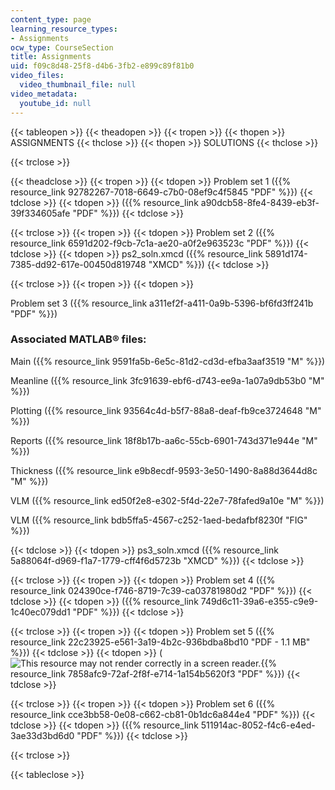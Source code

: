 ```yaml
---
content_type: page
learning_resource_types:
- Assignments
ocw_type: CourseSection
title: Assignments
uid: f09c8d48-25f8-d4b6-3fb2-e899c89f81b0
video_files:
  video_thumbnail_file: null
video_metadata:
  youtube_id: null
---
```


  

{{< tableopen >}}
{{< theadopen >}}
{{< tropen >}}
{{< thopen >}}
ASSIGNMENTS
{{< thclose >}}
{{< thopen >}}
SOLUTIONS
{{< thclose >}}

{{< trclose >}}

{{< theadclose >}}
{{< tropen >}}
{{< tdopen >}}
Problem set 1 ({{% resource_link 92782267-7018-6649-c7b0-08ef9c4f5845 "PDF" %}})
{{< tdclose >}}
{{< tdopen >}}
({{% resource_link a90dcb58-8fe4-8439-eb3f-39f334605afe "PDF" %}})
{{< tdclose >}}

{{< trclose >}}
{{< tropen >}}
{{< tdopen >}}
Problem set 2 ({{% resource_link 6591d202-f9cb-7c1a-ae20-a0f2e963523c "PDF" %}})
{{< tdclose >}}
{{< tdopen >}}
ps2\_soln.xmcd ({{% resource_link 5891d174-7385-dd92-617e-00450d819748 "XMCD" %}})
{{< tdclose >}}

{{< trclose >}}
{{< tropen >}}
{{< tdopen >}}


Problem set 3 ({{% resource_link a311ef2f-a411-0a9b-5396-bf6fd3ff241b "PDF" %}})

### Associated MATLAB® files:

Main ({{% resource_link 9591fa5b-6e5c-81d2-cd3d-efba3aaf3519 "M" %}})

Meanline ({{% resource_link 3fc91639-ebf6-d743-ee9a-1a07a9db53b0 "M" %}})

Plotting ({{% resource_link 93564c4d-b5f7-88a8-deaf-fb9ce3724648 "M" %}})

Reports ({{% resource_link 18f8b17b-aa6c-55cb-6901-743d371e944e "M" %}})

Thickness ({{% resource_link e9b8ecdf-9593-3e50-1490-8a88d3644d8c "M" %}})

VLM ({{% resource_link ed50f2e8-e302-5f4d-22e7-78fafed9a10e "M" %}})

VLM ({{% resource_link bdb5ffa5-4567-c252-1aed-bedafbf8230f "FIG" %}})


{{< tdclose >}}
{{< tdopen >}}
ps3\_soln.xmcd ({{% resource_link 5a88064f-d969-f1a7-1779-cff4f6d5723b "XMCD" %}})
{{< tdclose >}}

{{< trclose >}}
{{< tropen >}}
{{< tdopen >}}
Problem set 4 ({{% resource_link 024390ce-f746-8719-7c39-ca03781980d2 "PDF" %}})
{{< tdclose >}}
{{< tdopen >}}
({{% resource_link 749d6c11-39a6-e355-c9e9-1c40ec079dd1 "PDF" %}})
{{< tdclose >}}

{{< trclose >}}
{{< tropen >}}
{{< tdopen >}}
Problem set 5 ({{% resource_link 22c23925-e561-3a19-4b2c-936bdba8bd10 "PDF - 1.1 MB" %}})
{{< tdclose >}}
{{< tdopen >}}
(![This resource may not render correctly in a screen reader.](/images/inacessible.gif){{% resource_link 7858afc9-72af-2f8f-e714-1a154b5620f3 "PDF" %}})
{{< tdclose >}}

{{< trclose >}}
{{< tropen >}}
{{< tdopen >}}
Problem set 6 ({{% resource_link cce3bb58-0e08-c662-cb81-0b1dc6a844e4 "PDF" %}})
{{< tdclose >}}
{{< tdopen >}}
({{% resource_link 511914ac-8052-f4c6-e4ed-3ae33d3bd6d0 "PDF" %}})
{{< tdclose >}}

{{< trclose >}}

{{< tableclose >}}